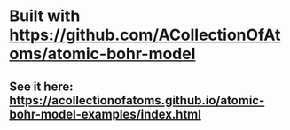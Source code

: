 # Built with https://github.com/ACollectionOfAtoms/atomic-bohr-model
## See it here: https://acollectionofatoms.github.io/atomic-bohr-model-examples/index.html
